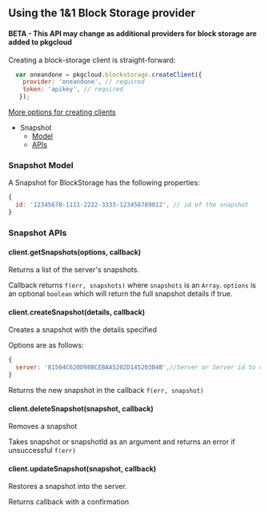 ## Using the 1&1 Block Storage provider

#### BETA - This API may change as additional providers for block storage are added to pkgcloud

Creating a block-storage client is straight-forward:

``` js
  var oneandone = pkgcloud.blockstorage.createClient({
    provider: 'oneandone', // required
    token: 'apikey', // required
   });
```

[More options for creating clients](README.md)

* Snapshot
  * [Model](#snapshot-model)
  * [APIs](#snapshot-apis)


### Snapshot Model

A Snapshot for BlockStorage has the following properties:

```Javascript
{
  id: '12345678-1111-2222-3333-123456789012', // id of the snapshot
}
```

### Snapshot APIs

#### client.getSnapshots(options, callback)
Returns a list of the server's snapshots.

Callback returns `f(err, snapshots)` where `snapshots` is an `Array`. `options` is an optional `boolean` which will return the full snapshot details if true.

#### client.createSnapshot(details, callback)
Creates a snapshot with the details specified

Options are as follows:

```js
{
  server: '81504C620D98BCEBAA5202D145203B4B',//Server or Server id to create the snapshot from
}

```
Returns the new snapshot in the callback `f(err, snapshot)`

#### client.deleteSnapshot(snapshot, callback)
Removes a snapshot

Takes snapshot or snapshotId as an argument and returns an error if unsuccessful `f(err)`

#### client.updateSnapshot(snapshot, callback)
Restores a snapshot into the server.

Returns callback with a confirmation